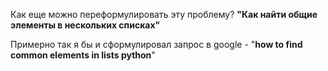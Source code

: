 Как еще можно переформулировать эту проблему?
**"Как найти общие элементы в нескольких списках"**

Примерно так я бы и сформулировал запрос в google -
"**how to find common elements in lists python**"
